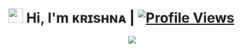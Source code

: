 # <img src="https://raw.githubusercontent.com/MartinHeinz/MartinHeinz/master/wave.gif" width="30px"> Hi, I'm ᴋʀɪsʜɴᴀ | [![Profile Views](https://komarev.com/ghpvc/?username=AsmSafone&style=for-the-badge)](https://github.com/Krishnauff)

<p align="center">
  <a href="https://t.me/Ajanabee_Duniya"><img src="https://user-images.githubusercontent.com/77770753/117139498-f081c400-adc9-11eb-9aaf-f895a54ecc67.gif"></a>
